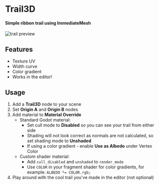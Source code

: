 # Trail3D

#### Simple ribbon trail using ImmediateMesh
![trail preview](https://github.com/user-attachments/assets/659845d4-8261-4ec2-a226-2e44086a1826)

## Features
- Texture UV
- Width curve
- Color gradient
- Works in the editor!

## Usage

1. Add a **Trail3D** node to your scene
2. Set **Origin A** and **Origin B** nodes
3. Add material to **Material Override**
	- Standard Godot material:
		- Set cull mode to **Disabled** so you can see your trail from either side
		- Shading will not look correct as normals are not calculated, so set shading mode to **Unshaded**
		- If using a color gradient - enable **Use as Albedo** under Vertex Color
	- Custom shader material:
 		- Add `cull_disabled` and `unshaded` to `render_mode`
   		- Use `COLOR` in your fragment shader for color gradients, for example: `ALBEDO *= COLOR.rgb;`
4. Play around with the cool trail you've made in the editor (not optional)
